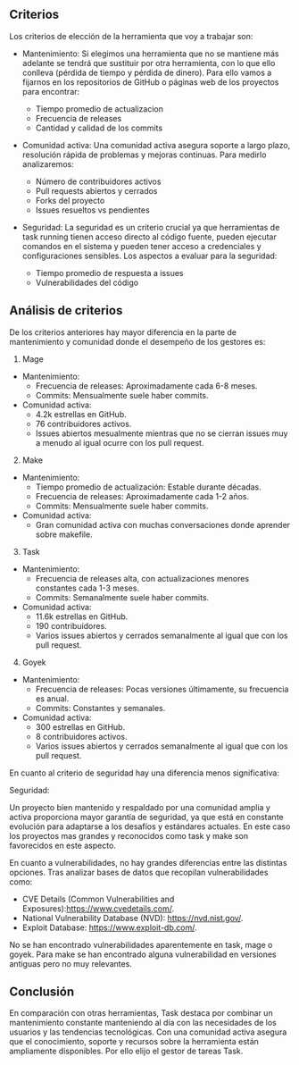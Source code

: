 ## Criterios

Los criterios de elección de la herramienta que voy a trabajar son:

- Mantenimiento: Si elegimos una herramienta que no se mantiene más adelante se tendrá que sustituir por otra herramienta, con  lo que ello conlleva (pérdida de tiempo y pérdida de dinero). 
Para ello vamos a fijarnos en los repositorios de GitHub o páginas web de los proyectos para encontrar: 
	- Tiempo promedio de actualizacion
	- Frecuencia de releases
	- Cantidad y calidad de los commits

- Comunidad activa: Una comunidad activa asegura soporte a largo plazo, resolución rápida de problemas y mejoras continuas.
Para medirlo analizaremos:
	- Número de contribuidores activos
	- Pull requests abiertos y cerrados
	- Forks del proyecto
	- Issues resueltos vs pendientes

- Seguridad: La seguridad es un criterio crucial ya que herramientas de task running tienen acceso directo al código fuente, pueden ejecutar comandos en el sistema y pueden tener acceso a credenciales y configuraciones sensibles.
Los aspectos a evaluar para la seguridad:
	- Tiempo promedio de respuesta a issues 
	- Vulnerabilidades del código


## Análisis de criterios

De los criterios anteriores hay mayor diferencia en la parte de mantenimiento y comunidad donde el desempeño de los gestores es:

1. Mage

- Mantenimiento:
  - Frecuencia de releases: Aproximadamente cada 6-8 meses.  
  - Commits: Mensualmente suele haber commits.  
- Comunidad activa:  
  - 4.2k estrellas en GitHub.  
  - 76 contribuidores activos.  
  - Issues abiertos mesualmente mientras que no se cierran issues muy a menudo al igual ocurre con los pull request.


2. Make

- Mantenimiento:
  - Tiempo promedio de actualización:  Estable durante décadas.  
  - Frecuencia de releases: Aproximadamente cada 1-2 años.  
  - Commits: Mensualmente suele haber commits.  
- Comunidad activa:  
  - Gran comunidad activa con muchas conversaciones donde aprender sobre makefile.  

3. Task

- Mantenimiento:   
  - Frecuencia de releases alta, con actualizaciones menores constantes cada 1-3 meses.  
  - Commits: Semanalmente suele haber commits.  
- Comunidad activa:  
  - 11.6k estrellas en GitHub.  
  - 190 contribuidores.  
  - Varios issues abiertos y cerrados semanalmente al igual que con los pull request.  

4. Goyek

- Mantenimiento:
  - Frecuencia de releases: Pocas versiones últimamente, su frecuencia es anual.
  - Commits: Constantes y semanales.  
- Comunidad activa:  
  - 300 estrellas en GitHub.  
  - 8 contribuidores activos.     
  - Varios issues abiertos y cerrados semanalmente al igual que con los pull request. 


En cuanto al criterio de seguridad hay una diferencia menos significativa:

Seguridad:

Un proyecto bien mantenido y respaldado por una comunidad amplia y activa proporciona mayor garantía de seguridad, ya que está en constante evolución para adaptarse a los desafíos y estándares actuales.
En este caso los proyectos mas grandes y reconocidos como task y make son favorecidos en este aspecto.

En cuanto a vulnerabilidades, no hay grandes diferencias entre las distintas opciones. 
Tras analizar bases de datos que recopilan vulnerabilidades como:
- CVE Details (Common Vulnerabilities and Exposures):https://www.cvedetails.com/.
- National Vulnerability Database (NVD): https://nvd.nist.gov/.
- Exploit Database: https://www.exploit-db.com/.

No se han encontrado vulnerabilidades aparentemente en task, mage o goyek. 
Para make se han encontrado alguna vulnerabilidad en versiones antiguas pero no muy relevantes.


## Conclusión

En comparación con otras herramientas, Task destaca por combinar un mantenimiento constante manteniendo al día con las necesidades de los usuarios y las tendencias tecnológicas. Con una comunidad activa asegura que el conocimiento, soporte y recursos sobre la herramienta están ampliamente disponibles.
Por ello elijo el gestor de tareas Task.
